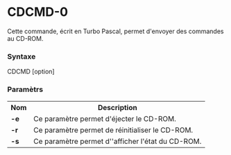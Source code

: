 # CDCMD-0
Cette commande, écrit en Turbo Pascal, permet d'envoyer des commandes au CD-ROM.

<h3>Syntaxe</h3> 

CDCMD [option]

<h3>Paramètrs</h3>

<table>
  <tr>
    <th>Nom</th>
    <th>Description</th>
  </tr>
  <tr>
    <td><b>-e</b></td>
    <td>Ce paramètre permet d'éjecter le CD-ROM.</td>
  </tr>
  <tr>
    <td><b>-r</b></td> 
    <td>Ce paramètre permet de réinitialiser le CD-ROM.</td>
  </tr>
  <tr>
    <td><b>-s</b></td> 
    <td>Ce paramètre permet d''afficher l'état du CD-ROM.</td>
  </tr>
</table>
